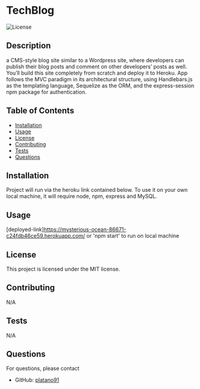 # TechBlog
  ![License](https://img.shields.io/badge/license-MIT-blue.svg)

## Description 
a CMS-style blog site similar to a Wordpress site, where developers can publish their blog posts and comment on other developers’ posts as well. You’ll build this site completely from scratch and deploy it to Heroku. App follows the MVC paradigm in its architectural structure, using Handlebars.js as the templating language, Sequelize as the ORM, and the express-session npm package for authentication.

## Table of Contents
- [Installation](#installation)
- [Usage](#usage)
- [License](#license)
- [Contributing](#contributing)
- [Tests](#tests)
- [Questions](#questions)

## Installation
Project will run via the heroku link contained below. To use it on your own local machine, it will require node, npm, express and MySQL.

## Usage 
[deployed-link]https://mysterious-ocean-86671-c24fdb46ce59.herokuapp.com/
or
'npm start' to run on local machine

## License
This project is licensed under the MIT license.

## Contributing
N/A

## Tests
N/A

## Questions
For questions, please contact 
- GitHub: [platano91](https://github.com/platano91)
